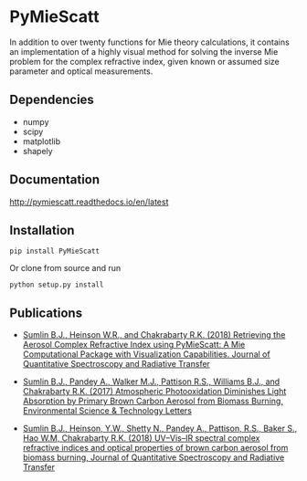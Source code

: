 # PyMieScatt

In addition to over twenty functions for Mie theory calculations, it contains an implementation of a highly visual method for solving the inverse Mie problem for the complex refractive index, given known or assumed size parameter and optical measurements.

## Dependencies

  * numpy
  * scipy
  * matplotlib
  * shapely

## Documentation

http://pymiescatt.readthedocs.io/en/latest

## Installation

	pip install PyMieScatt

Or clone from source and run

	python setup.py install

## Publications

  * [Sumlin B.J., Heinson W.R., and Chakrabarty R.K. (2018) Retrieving the Aerosol Complex Refractive Index using PyMieScatt: A Mie Computational Package with Visualization Capabilities. Journal of Quantitative Spectroscopy and Radiative Transfer](https://doi.org/10.1016/j.jqsrt.2017.10.012)
  
  * [Sumlin B.J., Pandey A., Walker M.J., Pattison R.S., Williams B.J., and Chakrabarty R.K. (2017) Atmospheric Photooxidation Diminishes Light Absorption by Primary Brown Carbon Aerosol from Biomass Burning, Environmental Science & Technology Letters](https://doi.org/10.1021/acs.estlett.7b00393)

  * [Sumlin B.J., Heinson, Y.W., Shetty N., Pandey A., Pattison, R.S., Baker S., Hao W.M, Chakrabarty R.K. (2018) UV–Vis–IR spectral complex refractive indices and optical properties of brown carbon aerosol from biomass burning, Journal of Quantitative Spectroscopy and Radiative Transfer](https://doi.org/10.1016/j.jqsrt.2017.12.009)
